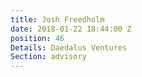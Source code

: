 ```yaml
---
title: Josh Freedholm
date: 2018-01-22 18:44:00 Z
position: 46
Details: Daedalus Ventures
Section: advisory
---
```


